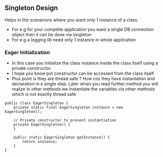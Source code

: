 ## Singleton Design

Helps in the scenarions where you want only 1 instance of a class.
* For e.g  for your complete application you want a single DB connection object then it can be done via singleton
* For e.g a logging lib need only 1 instance in whole application

### Eager Initialization
* In this case you initialize the class instance inside the class itself using a private constructor.
* I hope you know pvt constructor can be accessed from the class itself
* Plus point is they are thread safe ? How coz they have instantation and declaration in a single step. Later when you read further method you will realize in other methods we instantiate the variables via other methods which is not exactly thread safe
```
public class EagerSingleton {
    private static final EagerSingleton instance = new EagerSingleton();

    // Private constructor to prevent instantiation
    private EagerSingleton() {
    }

    public static EagerSingleton getInstance() {
        return instance;
    }
}

```

